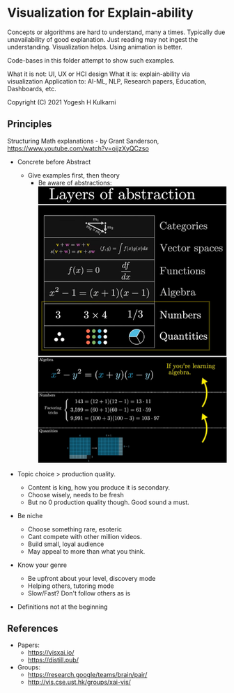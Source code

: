 # Visualization for Explain-ability

<!-- As AI goes more and more AutoML it becomes black box more and more. Deep Learning is inherently non transparent. This hurts debugging and impediments justifying predictions. It has become legally imperative to back-trace the predictions.

Explainable AI (XAI) has approaches to deal with this problem. Although there are mathematical techniques like SHAPly values and LIME for XAI, stress here would be to achieve explain-ability via Visualization and insights that come through pictures and animations. -->

Concepts or algorithms are hard to understand, many a times. Typically due unavailability of good explanation. Just reading may not ingest the understanding. Visualization helps. Using animation is better.

Code-bases in this folder attempt to show such examples.


What it is not: UI, UX or HCI design
What it is: explain-ability via visualization
Application to: AI-ML, NLP, Research papers, Education, Dashboards, etc.

Copyright (C) 2021 Yogesh H Kulkarni

## Principles

Structuring Math explanations - by Grant Sanderson, https://www.youtube.com/watch?v=ojjzXyQCzso
- Concrete before Abstract
  - Give examples first, then theory
	- Be aware of abstractions:
		![Layers](./Manim/images/layers.png)
		![Layers Example](./Manim/images/layersexample.png)

- Topic choice > production quality.
	- Content is king, how you produce it is secondary.
	- Choose wisely, needs to be fresh
	- But no 0 production quality though. Good sound a must.
- Be niche
	- Choose something rare, esoteric
	- Cant compete with other million videos.
	- Build small, loyal audience
	- May appeal to more than what you think.
- Know your genre
	- Be upfront about your level, discovery mode
	- Helping others, tutoring mode
	- Slow/Fast? Don't follow others as is
- Definitions not at the beginning


	
## References
- Papers:
  - https://visxai.io/
  - https://distill.pub/
- Groups:
  - https://research.google/teams/brain/pair/
  - http://vis.cse.ust.hk/groups/xai-vis/
